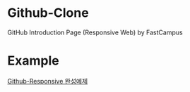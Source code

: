 # Github-Clone
GitHub Introduction Page (Responsive Web) by FastCampus

# Example
<a href="https://seovalue.github.io/Github-Responsive-fastcamp/">Github-Responsive 완성예제
